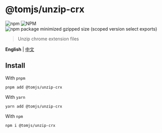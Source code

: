 # @tomjs/unzip-crx

![npm](https://img.shields.io/npm/v/@tomjs/unzip-crx) ![NPM](https://img.shields.io/npm/l/@tomjs/unzip-crx) ![npm package minimized gzipped size (scoped version select exports)](https://img.shields.io/bundlejs/size/@tomjs/unzip-crx)

> Unzip chrome extension files

**English** | [中文](./README.zh_CN.md)

## Install

With `pnpm`

```bash
pnpm add @tomjs/unzip-crx
```

With `yarn`

```bash
yarn add @tomjs/unzip-crx
```

With `npm`

```bash
npm i @tomjs/unzip-crx
```
